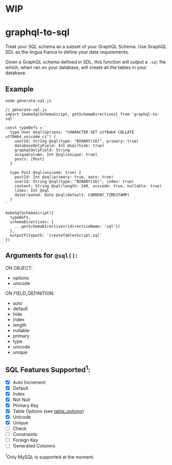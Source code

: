 # WIP

# graphql-to-sql

Treat your SQL schema as a subset of your GraphQL Schema. Use GraphQL SDL as the lingua franca to define your data requirements.

Given a GraphQL schema defined in SDL, this function will output a `.sql` file which, when ran on your database, will create all the tables in your database.

## Example

`node generate-sql.js`
```
// generate-sql.js
import {makeSqlSchemaScript, getSchemaDirectives} from 'graphql-to-sql'

const typeDefs = `
  type User @sql(options: "CHARACTER SET utf8mb4 COLLATE utf8mb4_unicode_ci") {
    userId: String @sql(type: "BINARY(16)", primary: true)
    databaseOnlyField: Int @sql(hide: true)
    graphqlOnlyField: String
    uniqueColumn: Int @sql(unique: true)
    posts: [Post]
  }

  type Post @sql(unicode: true) {
    postId: Int @sql(primary: true, auto: true)
    userId: String @sql(type: "BINARY(16)", index: true)
    content: String @sql(length: 240, unicode: true, nullable: true)
    likes: Int @sql
    dateCreated: Date @sql(default: CURRENT_TIMESTAMP)
  }
`

makeSqlSchemaScript({
  typeDefs,
  schemaDirectives: {
    ...getSchemaDirectives({directiveName: 'sql'})
  },
  outputFilepath: 'createTablesScript.sql'
})
```

## Arguments for `@sql()`:
ON OBJECT:
* options
* unicode

ON FIELD_DEFINITION:
* auto
* default
* hide
* index
* length
* nullable
* primary
* type
* unicode
* unique

## SQL Features Supported<sup>1</sup>:
- [x] Auto Increment
- [x] Default
- [x] Index
- [x] Not Null
- [x] Primary Key
- [x] Table Options (see [table_options](https://dev.mysql.com/doc/refman/8.0/en/create-table.html))
- [x] Unicode
- [x] Unique
- [ ] Check
- [ ] Constraints
- [ ] Foreign Key
- [ ] Generated Columns

<sup>1</sup>Only MySQL is supported at the moment.